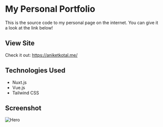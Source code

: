
# My Personal Portfolio
This is the source code to my personal page on the internet. You can give it a look at the link below!

## View Site
Check it out: https://aniketkotal.me/

## Technologies Used
- Nuxt.js
- Vue.js
- Tailwind CSS

## Screenshot

![Hero](https://github.com/mightykillrr/portfolio/blob/main/src/assets/preview.png?raw=true)

